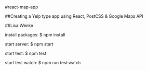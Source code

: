 #react-map-app

##Creating a Yelp type app using React, PostCSS & Google Maps API

##Lisa Wenke

install packages: $ npm install

start server: $ npm start

start test:  $ npm test

start test watch: $ npm run test:watch
